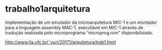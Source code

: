 # trabalho1arquitetura
Implementação de um emulador da microarquitetura MIC-1 e um montador para a linguagem assembly MAC-1, executável em MIC-1 através de tradução realizada pelo microprograma “microprog.rom” disponibilizado.

http://www.lia.ufc.br/˜yuri/20171/arquitetura/trab1.html
